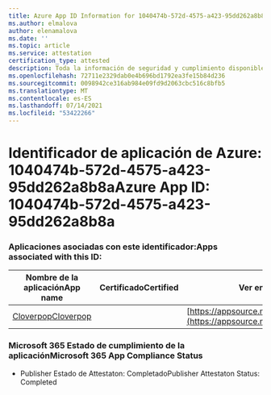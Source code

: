 ```yaml
---
title: Azure App ID Information for 1040474b-572d-4575-a423-95dd262a8b8a
ms.author: elmalova
author: elenamalova
ms.date: ''
ms.topic: article
ms.service: attestation
certification_type: attested
description: Toda la información de seguridad y cumplimiento disponible para 1040474b-572d-4575-a423-95dd262a8b8a.
ms.openlocfilehash: 72711e2329dab0e4b696bd1792ea3fe15b84d236
ms.sourcegitcommit: 0098942ce316ab984e09fd9d2063cbc516c8bfb5
ms.translationtype: MT
ms.contentlocale: es-ES
ms.lasthandoff: 07/14/2021
ms.locfileid: "53422266"
---
```

# <a name="azure-app-id-1040474b-572d-4575-a423-95dd262a8b8a"></a><span data-ttu-id="b0092-103">Identificador de aplicación de Azure: 1040474b-572d-4575-a423-95dd262a8b8a</span><span class="sxs-lookup"><span data-stu-id="b0092-103">Azure App ID: 1040474b-572d-4575-a423-95dd262a8b8a</span></span>


### <a name="apps-associated-with-this-id"></a><span data-ttu-id="b0092-104">Aplicaciones asociadas con este identificador:</span><span class="sxs-lookup"><span data-stu-id="b0092-104">Apps associated with this ID:</span></span>
| <span data-ttu-id="b0092-105">**Nombre de la aplicación**</span><span class="sxs-lookup"><span data-stu-id="b0092-105">**App name**</span></span> | <span data-ttu-id="b0092-106">**Certificado**</span><span class="sxs-lookup"><span data-stu-id="b0092-106">**Certified**</span></span> | <span data-ttu-id="b0092-107">**Ver en AppSource**</span><span class="sxs-lookup"><span data-stu-id="b0092-107">**View in AppSource**</span></span> |
|-|-|-|
| [<span data-ttu-id="b0092-108">Cloverpop</span><span class="sxs-lookup"><span data-stu-id="b0092-108">Cloverpop</span></span>](https://docs.microsoft.com/en-us/microsoft-365-app-certification/forward/WA200001803) |  | [https://appsource.microsoft.com/product/office/WA200001803](https://appsource.microsoft.com/product/office/WA200001803) |

### <a name="microsoft-365-app-compliance-status"></a><span data-ttu-id="b0092-109">Microsoft 365 Estado de cumplimiento de la aplicación</span><span class="sxs-lookup"><span data-stu-id="b0092-109">Microsoft 365 App Compliance Status</span></span>
- <span data-ttu-id="b0092-110">Publisher Estado de Attestaton: Completado</span><span class="sxs-lookup"><span data-stu-id="b0092-110">Publisher Attestaton Status: Completed</span></span>

